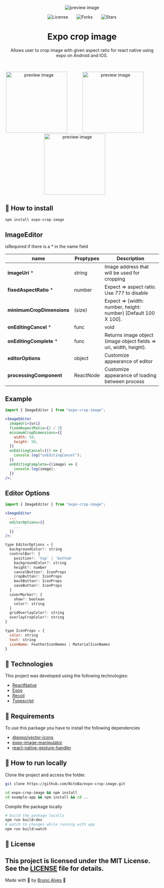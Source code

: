 <p align="center">
  <img alt="preview image" src=".github/assets/preview.png">
</p>

<div align="center">
  <img src="https://img.shields.io/static/v1?label=license&message=MIT&color=545454&labelColor=000" alt="License">
  <img style="margin: 0 24px;" src="https://img.shields.io/github/forks/NitoBa/ignite-ds?label=forks&message=MIT&color=545454&labelColor=000" alt="Forks">
  <img src="https://img.shields.io/github/stars/NitoBa/ignite-ds?label=stars&message=MIT&color=545454&labelColor=000" alt="Stars">
</div>

<h1 align="center">
  Expo crop image
</h1>

<p align="center">
Allows user to crop image with given aspect ratio for react native using expo on Android and IOS.
</p>

<br>

<p align="center">
<img alt="preview image" src=".github/assets/preview1.png" width="200px">&nbsp;&nbsp;&nbsp;&nbsp;&nbsp;&nbsp;&nbsp;&nbsp;&nbsp;&nbsp;&nbsp;&nbsp;
<img alt="preview image" src=".github/assets/preview2.png" width="200px">&nbsp;&nbsp;&nbsp;&nbsp;&nbsp;&nbsp;&nbsp;&nbsp;&nbsp;&nbsp;&nbsp;&nbsp;
<img alt="preview image" src=".github/assets/preview3.png" width="200px">&nbsp;&nbsp;&nbsp;&nbsp;&nbsp;&nbsp;&nbsp;&nbsp;&nbsp;&nbsp;&nbsp;&nbsp;
</p>

## 🚀 How to install

```bash
npm install expo-crop-image
```

## ImageEditor

isRequired if there is a \* in the name field

| name                      | Proptypes | Description                                                       |
| ------------------------- | --------- | ----------------------------------------------------------------- |
| **imageUri** \*           | string    | Image address that will be used for cropping                      |
| **fixedAspectRatio** \*   | number    | Expect => aspect ratio. Use 777 to disable                        |
| **minimumCropDimensions** | (size)    | Expect => {width: number, height: number} [Default 100 X 100].    |
| **onEditingCancel** \*    | func      | void                                                              |
| **onEditingComplete** \*  | func      | Returns image object (image object fields => uri, width, height). |
| **editorOptions**         | object    | Customize appearance of editor                                    |
| **processingComponent**   | ReactNode | Customize appearance of loading between process                   |

## Example

```jsx
import { ImageEditor } from "expo-crop-image";

<ImageEditor
  imageUri={uri}
  fixedAspectRatio={2 / 3}
  minimumCropDimensions={{
    width: 50,
    height: 50,
  }}
  onEditingCancel={() => {
    console.log("onEditingCancel");
  }}
  onEditingComplete={(image) => {
    console.log(image);
  }}
/>;
```

## Editor Options

```jsx
import { ImageEditor } from "expo-crop-image";

<ImageEditor
  ...
  editorOptions={{
    ...
  }}
/>;

type EditorOptions = {
  backgroundColor?: string
  controlBar?: {
    position?: 'top' | 'bottom'
    backgroundColor?: string
    height?: number
    cancelButton?: IconProps
    cropButton?: IconProps
    backButton?: IconProps
    saveButton?: IconProps
  }
  coverMarker?: {
    show?: boolean
    color?: string
  }
  gridOverlayColor?: string
  overlayCropColor?: string
}

type IconProps = {
  color: string
  text: string
  iconName: FeatherIconNames | MaterialIconNames
}

```

## 🧪 Technologies

This project was developed using the following technologies:

- [ReactNative](https://reactjs.org/)
- [Expo](https://tailwindcss.com/)
- [Recoil](https://figma.com)
- [Typescript](https://storybook.js.org/)

## 📌 Requirements

To use this package you have to install the following dependencies

- [@expo/vector-icons](https://docs.expo.dev/guides/icons/)
- [expo-image-manipulator](https://docs.expo.dev/versions/latest/sdk/imagemanipulator/)
- [react-native-gesture-handler](https://docs.expo.dev/versions/latest/sdk/gesture-handler/)

## 🚀 How to run locally

Clone the project and access the folder.

```bash
git clone https://github.com/NitoBa/expo-crop-image.git

cd expo-crop-image && npm install
cd example-app && npm install && cd ..
```

Compile the package locally

```bash
# build the package locally
npm run build:dev
# watch to changes while running with app
npm run build:watch
```

## 📝 License

## This project is licensed under the MIT License. See the [LICENSE](LICENSE) file for details.

Made with 💜 by [Bruno Alves](https://nito-dev.vercel.app/) 👋
